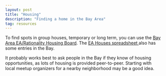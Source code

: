 ```yaml
---
layout: post
title: "Housing"
description: "Finding a home in the Bay Area"
tag: resources
---
```


To find spots in group houses, temporary or long term, you can use the [Bay Area EA/Rationality
Housing Board](https://www.facebook.com/groups/2266502166822026/).  The [EA Houses spreadsheet
](https://coda.io/d/EA-Houses_dePaxf_RJiq/EA-Houses-couchsurfing-renting-to-give_suGq6#_lurkc) also
has some entries in the Bay.

It probably works best to ask people in the Bay if they know of housing opportunities, as lots of
housing is provided peer-to-peer. Starting with local meetup organizers for a nearby neighborhood
may be a good idea.

